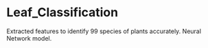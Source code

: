 # Leaf_Classification
Extracted features to identify 99 species of plants accurately.
Neural Network model.
